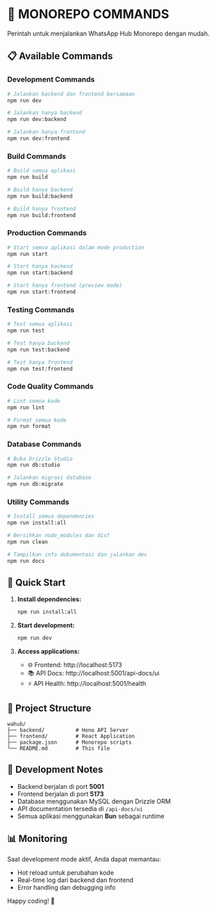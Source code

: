 # 🚀 MONOREPO COMMANDS

Perintah untuk menjalankan WhatsApp Hub Monorepo dengan mudah.

## 📋 Available Commands

### Development Commands

```bash
# Jalankan backend dan frontend bersamaan
npm run dev

# Jalankan hanya backend
npm run dev:backend

# Jalankan hanya frontend  
npm run dev:frontend
```

### Build Commands

```bash
# Build semua aplikasi
npm run build

# Build hanya backend
npm run build:backend

# Build hanya frontend
npm run build:frontend
```

### Production Commands

```bash
# Start semua aplikasi dalam mode production
npm run start

# Start hanya backend
npm run start:backend

# Start hanya frontend (preview mode)
npm run start:frontend
```

### Testing Commands

```bash
# Test semua aplikasi
npm run test

# Test hanya backend
npm run test:backend

# Test hanya frontend
npm run test:frontend
```

### Code Quality Commands

```bash
# Lint semua kode
npm run lint

# Format semua kode
npm run format
```

### Database Commands

```bash
# Buka Drizzle Studio
npm run db:studio

# Jalankan migrasi database
npm run db:migrate
```

### Utility Commands

```bash
# Install semua dependencies
npm run install:all

# Bersihkan node_modules dan dist
npm run clean

# Tampilkan info dokumentasi dan jalankan dev
npm run docs
```

## 🌟 Quick Start

1. **Install dependencies:**
   ```bash
   npm run install:all
   ```

2. **Start development:**
   ```bash
   npm run dev
   ```

3. **Access applications:**
   - 🌐 Frontend: http://localhost:5173
   - 📚 API Docs: http://localhost:5001/api-docs/ui
   - ⚡ API Health: http://localhost:5001/health

## 📁 Project Structure

```
wahub/
├── backend/          # Hono API Server
├── frontend/         # React Application
├── package.json      # Monorepo scripts
└── README.md         # This file
```

## 🔧 Development Notes

- Backend berjalan di port **5001**
- Frontend berjalan di port **5173**  
- Database menggunakan MySQL dengan Drizzle ORM
- API documentation tersedia di `/api-docs/ui`
- Semua aplikasi menggunakan **Bun** sebagai runtime

## 📊 Monitoring

Saat development mode aktif, Anda dapat memantau:
- Hot reload untuk perubahan kode
- Real-time log dari backend dan frontend
- Error handling dan debugging info

Happy coding! 🎉